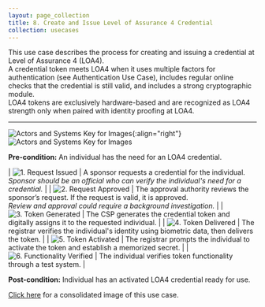 ```yaml
---
layout: page_collection
title: 8. Create and Issue Level of Assurance 4 Credential
collection: usecases
---
```


This use case describes the process for creating and issuing a credential at Level of Assurance 4 (LOA4).  
A credential token meets LOA4 when it uses multiple factors for authentication (see Authentication Use Case), includes regular online checks that the credential is still valid, and includes a strong cryptographic module.  
LOA4 tokens are exclusively hardware-based and are recognized as LOA4 strength only when paired with identity proofing at LOA4.  

---

![Actors and Systems Key for Images](../../img/usecases/clabelissuance.png){:align="right"}
![Actors and Systems Key for Images](../../img/usecases/createloa4key.png)

**Pre-condition:** An individual has the need for an LOA4 credential.

| ![1. Request Issued](../../img/usecases/createloa4s1.png)  | A sponsor requests a credential for the individual. <br/><em> Sponsor should be an official who can verify the individual's need for a credential.</em> |
| ![2. Request Approved](../../img/usecases/createloa4s2.png)  | The approval authority reviews the sponsor’s request. If the request is valid, it is approved. <br/><em> Review and approval could require a background investigation.</em> |
| ![3. Token Generated](../../img/usecases/createloa4s3.png)  | The CSP generates the credential token and digitally assigns it to the requested individual.  |
| ![4. Token Delivered](../../img/usecases/createloa4s4.png)  | The registrar verifies the individual's identity using biometric data, then delivers the token.  |
| ![5. Token Activated](../../img/usecases/createloa4s5.png)  | The registrar prompts the individual to activate the token and establish a memorized secret.  |
| ![6. Functionality Verified](../../img/usecases/createloa4s6.png)  | The individual verifies token functionality through a test system.  |

**Post-condition:** Individual has an activated LOA4 credential ready for use.

[Click here](../../img/LOA4Cred.png) for a consolidated image of this use case.


